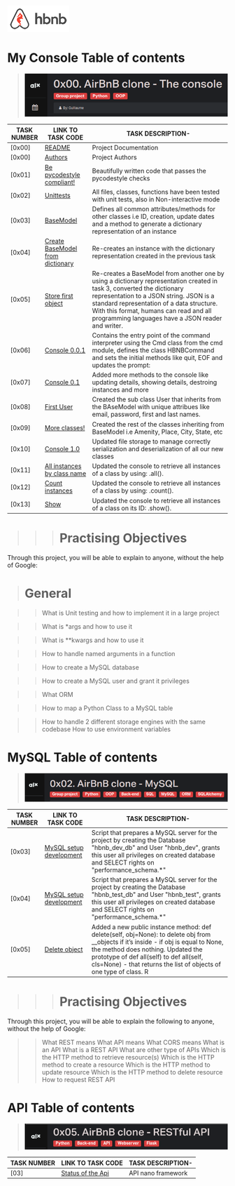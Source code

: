 ![AirBnB](./web_static/images/logo.png)

# My Console Table of contents

> ![AirBnB](./assets/Screenshot%20from%202023-07-10%2014-59-47.png)

TASK NUMBER | LINK TO TASK CODE | TASK DESCRIPTION-
----- | ------ | ---------- 
[0x00] | [README](./README.md) | Project Documentation
[0x00] | [Authors](./AUTHORS) | Project Authors 
[0x01] | [Be pycodestyle compliant!](./) | Beautifully written code that passes the pycodestyle checks 
[0x02] | [Unittests](./tests) | All files, classes, functions have been tested with unit tests, also in Non-interactive mode
[0x03] | [BaseModel](./models/base_model.py) | Defines all common attributes/methods for other classes  i.e ID, creation, update dates and a method to generate a dictionary representation of an instance 
[0x04] | [Create BaseModel from dictionary](./models/base_model.py) | Re-creates an instance with the dictionary representation created in the previous task 
[0x05] | [Store first object](./models/base_model.py) | Re-creates a BaseModel from another one by using a dictionary representation created in task 3, converted the dictionary representation to a JSON string. JSON is a standard representation of a data structure. With this format, humans can read and all programming languages have a JSON reader and writer.
[0x06] | [Console 0.0.1](./console.py) | Contains the entry point of the command interpreter using the Cmd class from the cmd module, defines the class HBNBCommand and sets the initial methods like quit, EOF and updates the prompt:
[0x07] | [Console 0.1](./console.py) | Added more methods to the console like updating details, showing details, destroing instances and more
[0x08] | [First User](./models/user.py) | Created the sub class User that inherits from the BAseModel with unique attribues like email, password, first and last names.
[0x09] | [More classes!](./models/) | Created the rest of the classes inheriting from BaseModel i.e Amenity, Place, City, State, etc 
[0x10] | [Console 1.0](./models/engine/file_storage.py) | Updated file storage to manage correctly serialization and deserialization of all our new classes
[0x11] | [All instances by class name](./console.py) | Updated the console to retrieve all instances of a class by using: <class name>.all().
[0x12] | [Count instances](./console.py) | Updated the console to retrieve all instances of a class by using: <class name>.count().
[0x13] | [Show](./console.py) | Updated the console to retrieve all instances of a class on its ID: <class name>.show(<id>).

> 
> 


>>> # Practising Objectives
Through this project, you will be able to explain to anyone, without the help of Google:

> # General

>> What is Unit testing and how to implement it in a large project

>> What is *args and how to use it

>> What is **kwargs and how to use it

>> How to handle named arguments in a function

>> How to create a MySQL database

>> How to create a MySQL user and grant it privileges

>> What ORM 

>> How to map a Python Class to a MySQL table

>> How to handle 2 different storage engines with the same codebase
>> How to use environment variables

# MySQL Table of contents

> ![AirBnB](./assets/Screenshot%20from%202023-08-22%2003-01-03.png)

TASK NUMBER | LINK TO TASK CODE | TASK DESCRIPTION-
----- | ------ | ---------- 
[0x03] | [MySQL setup development](./setup_mysql_dev.sql) | Script that prepares a MySQL server for the project by creating the Database "hbnb_dev_db" and User "hbnb_dev", grants this user all privileges on created database and SELECT rights on "performance_schema.*"
[0x04] | [MySQL setup development](./setup_mysql_test.sql) | Script that prepares a MySQL server for the project by creating the Database "hbnb_test_db" and User "hbnb_test", grants this user all privileges on created database and SELECT rights on "performance_schema.*"
[0x05] | [Delete object](./models/engine/file_storage.py) | Added a new public instance method: def delete(self, obj=None): to delete obj from __objects if it’s inside - if obj is equal to None, the method does nothing. Updated the prototype of def all(self) to def all(self, cls=None) - that returns the list of objects of one type of class. R    

>
>
>>> # Practising Objectives

Through this project, you will be able to explain the following to anyone, without the help of Google:
>> What REST means
>> What API means
>> What CORS means
>> What is an API
>> What is a REST API
>> What are other type of APIs
>> Which is the HTTP method to retrieve resource(s)
>> Which is the HTTP method to create a resource
>> Which is the HTTP method to update resource
>> Which is the HTTP method to delete resource
>> How to request REST API

# API Table of contents

> ![AirBnB](./assets/Screenshot%20from%202023-09-29%2018-08-08.png)

TASK NUMBER | LINK TO TASK CODE | TASK DESCRIPTION-
----- | ------ | ----------
[03] | [Status of the Api](./api/) | API nano framework
